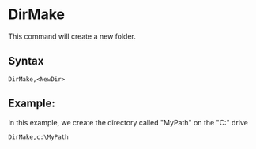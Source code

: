 # DirMake #

This command will create a new folder.

## Syntax ##
```
DirMake,<NewDir> 
```

## Example: ##
In this example, we create the directory called "MyPath" on the "C:" drive
```
DirMake,c:\MyPath
```